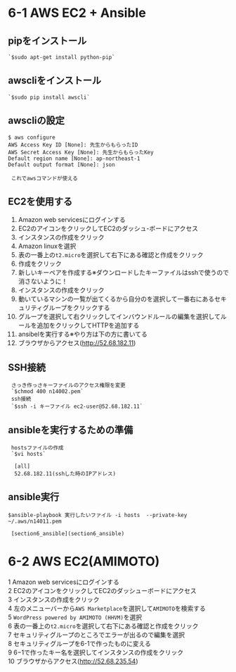 # 6-1 AWS EC2 + Ansible                                                     
## pipをインストール
    `$sudo apt-get install python-pip`
## awscliをインストール
    `$sudo pip install awscli`
## awscliの設定
 
    $ aws configure
    AWS Access Key ID [None]: 先生からもらったID
    AWS Secret Access Key [None]: 先生からもらったKey
    Default region name [None]: ap-northeast-1
    Default output format [None]: json

     これでawsコマンドが使える
 
## EC2を使用する  
1. Amazon web servicesにログインする  
2. EC2のアイコンをクリックしてEC2のダッシュ-ボードにアクセス  
3. インスタンスの作成をクリック  
4. Amazon linuxを選択  
5. 表の一番上の`t2.micro`を選択して右下にある確認と作成をクリック  
6. 作成をクリック
7. 新しいキーペアを作成する※ダウンロードしたキーファイルはsshで使うので消さないように！
8. インスタンスの作成をクリック
9. 動いているマシンの一覧が出てくるから自分のを選択して一番右にあるセキュリティグループをクリックする
10. グループを選択して右クリックしてインバウンドルールの編集を選択してルールを追加をクリックしてHTTPを追加する
11. ansibelを実行する※やり方は下の方に書いてる                           
12. ブラウザからアクセス(http://52.68.182.11)

## SSH接続  
     さっき作っさキーファイルのアクセス権限を変更
     `$chmod 400 n14002.pem`
     ssh接続                                                                  
     `$ssh -i キーファイル ec2-user@52.68.182.11`  
  
## ansibleを実行するための準備  
     hostsファイルの作成  
     `$vi hosts`  
  
      [all]  
      52.68.182.11(sshした時のIPアドレス)
  
## ansible実行
  `$ansible-playbook 実行したいファイル -i hosts  --private-key ~/.aws/n14011.pem`
  
     [section6_ansible](section6_ansible)
     
# 6-2 AWS EC2(AMIMOTO)
  
1 Amazon web servicesにログインする  
2 EC2のアイコンをクリックしてEC2のダッシューボードにアクセス  
3 インスタンスの作成をクリック  
4 左のメニューバーから`AWS Marketplace`を選択して`AMIMOTO`を検索する  
5 `WordPress powered by AMIMOTO (HHVM)`を選択  
6 表の一番上の`t2.micro`を選択して右下にある確認と作成をクリック  
7 セキュリティグループのところでエラーが出るので編集を選択  
8 セキュリティグループを6-1で作ったものに変える  
9 6−1で作ったキー名を選択してインスタンスの作成をクリック               
10 ブラウザからアクセス(http://52.68.235.54)
